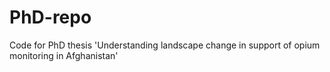 # PhD-repo
Code for PhD thesis 'Understanding landscape change in support of opium monitoring in Afghanistan'
